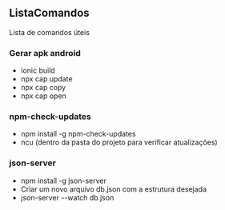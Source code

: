## ListaComandos
Lista de comandos úteis

### Gerar apk android
* ionic build
* npx cap update
* npx cap copy
* npx cap open

### npm-check-updates
* npm install -g npm-check-updates
* ncu (dentro da pasta do projeto para verificar atualizações)

### json-server
* npm install -g json-server
* Criar um novo arquivo db.json com a estrutura desejada
* json-server --watch db.json

